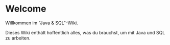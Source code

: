 # Welcome

Willkommen im "Java & SQL"-Wiki.

Dieses Wiki enthält hoffentlich alles, was du brauchst, um mit Java und SQL zu arbeiten.
